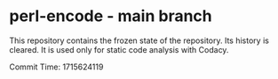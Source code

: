 # perl-encode - main branch

This repository contains the frozen state of the repository.
Its history is cleared. It is used only for static code
analysis with Codacy.

Commit Time: 1715624119